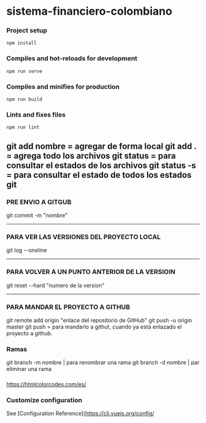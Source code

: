 # sistema-financiero-colombiano

### Project setup
```
npm install
```

### Compiles and hot-reloads for development
```
npm run serve
```

### Compiles and minifies for production
```
npm run build
```

### Lints and fixes files
```
npm run lint
```

git add nombre = agregar de forma local
git add . = agrega todo los archivos
git status = para consultar el estados de los archivos
git status -s = para consultar el estado de todos los estados
git 
--------------------------------------------------------------------
### PRE ENVIO A GITGUB
git commit -m "nombre"

---------------------------------------------------------------------
### PARA VER LAS VERSIONES DEL PROYECTO LOCAL
git log --oneline

---------------------------------------------------------------------
### PARA VOLVER A UN PUNTO ANTERIOR DE LA VERSIOIN
git reset --hard "numero de la version"

----------------------------------------------------------------------
### PARA MANDAR EL PROYECTO A GITHUB

git remote add origin "enlace del repositorio de GitHub"
git push -u origin master
git push = para mandarlo a githut, cuando ya está enlazado el proyecto a github.

### Ramas 
git branch -m nombre | para renombrar una rama
git branch -d nombre | par eliminar una rama 

### 
https://htmlcolorcodes.com/es/

### Customize configuration
See [Configuration Reference](https://cli.vuejs.org/config/